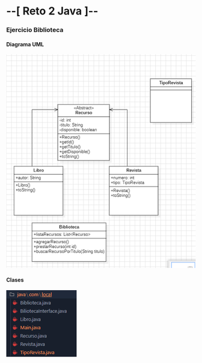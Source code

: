 # --[ Reto 2 Java ]--

### Ejercicio Biblioteca

#### Diagrama UML
![](/img/img1.png)

#### Clases
![](/img/img2.png)

